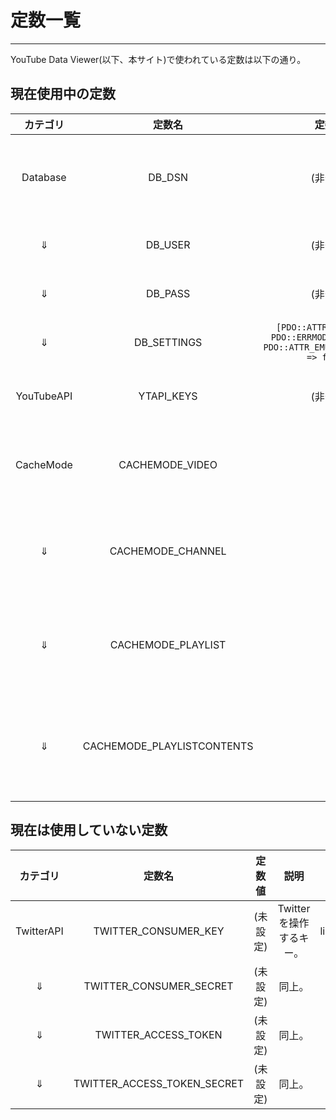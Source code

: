 # 定数一覧  
---
YouTube Data Viewer(以下、本サイト)で使われている定数は以下の通り。  

## 現在使用中の定数
| カテゴリ   | 定数名                     | 定数値                                                                               | 説明                                                   | 定義ファイル名       |
|:----------:|:--------------------------:|:------------------------------------------------------------------------------------:|:------------------------------------------------------:|:--------------------:|
| Database   | DB_DSN                     | \(非公開\)                                                                           | PDOインスタンス用のDSN\(Data Source Name\)             | libs/common.php      |
| ⇓         | DB_USER                    | \(非公開\)                                                                           | データベースユーザー名                                 | ⇓                   |
| ⇓         | DB_PASS                    | \(非公開\)                                                                           | データベースパスワード                                 | ⇓                   |
| ⇓         | DB_SETTINGS                | `[PDO::ATTR_ERRMODE => PDO::ERRMODE_EXCEPTION, PDO::ATTR_EMULATE_PREPARES => false]` | データベース接続時の設定                               | ⇓                   |
| YouTubeAPI | YTAPI_KEYS                 | \(非公開\)                                                                           | YouTube Data APIの接続用キー                           | ⇓                   |
| CacheMode  | CACHEMODE_VIDEO            | `1`                                                                                  | モード指定定数。動画モードを指定する。                 | libs/const.cache.php |
| ⇓         | CACHEMODE_CHANNEL          | `2`                                                                                  | モード指定定数。チャンネルモードを指定する。           | ⇓                   |
| ⇓         | CACHEMODE_PLAYLIST         | `3`                                                                                  | モード指定定数。再生リストモードを指定する。           | ⇓                   |
| ⇓         | CACHEMODE_PLAYLISTCONTENTS | `4`                                                                                  | モード指定定数。再生リストコンテンツモードを指定する。 | ⇓                   |

## 現在は使用していない定数
| カテゴリ   | 定数名                      | 定数値     | 説明                    | 定義ファイル名  |
|:----------:|:---------------------------:|:----------:|:-----------------------:|:---------------:|
| TwitterAPI | TWITTER_CONSUMER_KEY        | \(未設定\) | Twitterを操作するキー。 | libs/common.php |
| ⇓         | TWITTER_CONSUMER_SECRET     | \(未設定\) | 同上。                  | ⇓              |
| ⇓         | TWITTER_ACCESS_TOKEN        | \(未設定\) | 同上。                  | ⇓              |
| ⇓         | TWITTER_ACCESS_TOKEN_SECRET | \(未設定\) | 同上。                  | ⇓              |